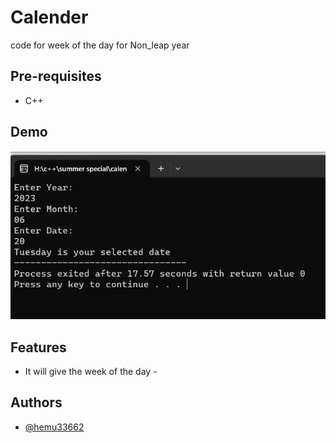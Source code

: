 # Calender
code for week of the day for Non_leap year

Pre-requisites
--------------

- C++
## Demo

![Results](calender_result.png)

## Features

- It will give the week of the day - 


## Authors

- [@hemu33662](https://github.com/hemu33662)
